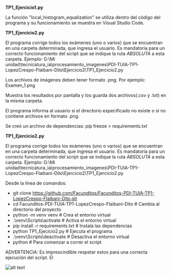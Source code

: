 **TP1_Ejercicio1.py**

La función "local_histogram_equalization" se utiliza dentro del código del programa
 y su funcionamiento se muestra en Visual Studio Code.

**TP1_Ejercicio2.py**

El programa corrige todos los exámenes (uno o varios) que se encuentran en una carpeta determinada, que ingresa el usuario. Es mandatoria para un correcto funcionamiento del script que se indique la ruta *ABSOLUTA* a esta carpeta. Ejemplo: G:\Mi unidad\tecnicatura_ia\procesamiento_imagenes\PDI-TUIA-TP1-LopezCrespo-Flaibani-Dito\Ejercicio2\TP1_Ejercicio2.py

Los archivos de imágenes deben tener formato .png. Por ejemplo: Examen_1.png

Muestra los resultados por pantalla y los guarda dos archivos(.csv y .txt) en la misma carpeta.

El programa informa al usuario si el directorio especificado no existe o si no contiene archivos en formato .png.

Se creó un archivo de dependencias: pip freeze > requirements.txt

**TP1_Ejercicio2.py**

El programa corrige todos los exámenes (uno o varios) que se encuentran en una carpeta determinada, que ingresa el usuario. Es mandatoria para un correcto funcionamiento del script que se indique la ruta *ABSOLUTA* a esta carpeta. Ejemplo: G:\Mi unidad\tecnicatura_ia\procesamiento_imagenes\PDI-TUIA-TP1-LopezCrespo-Flaibani-Dito\Ejercicio2\TP1_Ejercicio2.py

Desde la línea de comandos:

* git clone https://github.com/Facunditos/Facunditos-PDI-TUIA-TP1-LopezCrespo-Flaibani-Dito.git
* cd Facunditos-PDI-TUIA-TP1-LopezCrespo-Flaibani-Dito           # Cambia al directorio del proyecto
* python -m venv venv             # Crea el entorno virtual
* .\venv\Scripts\activate         # Activa el entorno virtual
* pip install -r requirements.txt # Instala las dependencias
* python TP1_Ejecicio2.py         # Ejecuta el programa
* .\venv\Scripts\deactivate       # Desactiva el entorno virtual
* python                          # Para comenzar a correr el script

ADVERTENCIA: Es imprescindible respetar estos para una correcta ejecución del script. El 

![alt text](image.png)